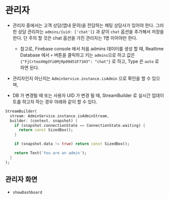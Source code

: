 # 관리자

- 관리자 중에서는 고객 상담(앱내 문의)을 전담하는 채팅 상담사가 있어야 한다. 그러한 상담 관리자는 `admins/{uid: ['chat']}` 과 같이 `chat` 옵션을 추가해서 저장을 한다. 단 주의 할 것은 chat 옵션을 가진 관리자는 1명 이어야만 한다.
  - 참고로, Firebase console 에서 처음 admins 데이터를 생성 할 때, Realtime Database 에서 `+` 버튼을 클릭하고 키는 `admins`으로 하고 값은 `{"FjCrteoXHgdYi6MjRp09d51F71H3": "chat"}` 로 하고, Type 은 `auto` 로 하면 된다.
  


- 관리자인지 아닌지는 `AdminService.instance.isAdmin` 으로 확인을 할 수 있으며,

- DB 가 변경될 때 또는 사용자 UID 가 변경 될 때, StreamBuilder 로 실시간 업데이트를 하고자 하는 경우 아래와 같이 할 수 있다.

```dart
StreamBuilder(
  stream: AdminService.instance.isAdminStream,
  builder: (context, snapshot) {
    if (snapshot.connectionState == ConnectionState.waiting) {
      return const SizedBox();
    }

    if (snapshot.data != true) return const SizedBox();

    return Text('You are an admin');
  }
);
```



## 관리자 화면



- `showDashboard`